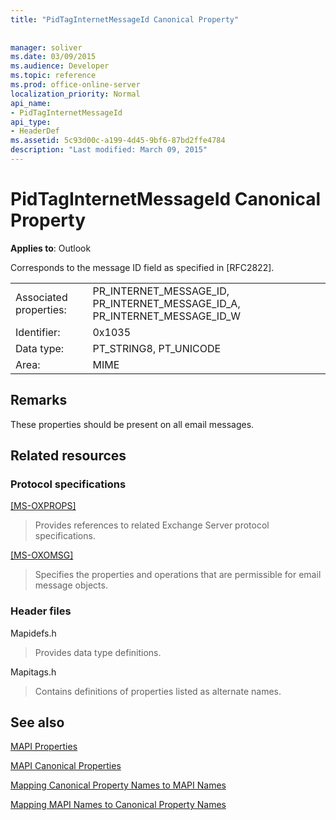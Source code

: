 ```yaml
---
title: "PidTagInternetMessageId Canonical Property"
 
 
manager: soliver
ms.date: 03/09/2015
ms.audience: Developer
ms.topic: reference
ms.prod: office-online-server
localization_priority: Normal
api_name:
- PidTagInternetMessageId
api_type:
- HeaderDef
ms.assetid: 5c93d00c-a199-4d45-9bf6-87bd2ffe4784
description: "Last modified: March 09, 2015"
---
```


# PidTagInternetMessageId Canonical Property

  
  
**Applies to**: Outlook 
  
Corresponds to the message ID field as specified in [RFC2822].
  
|||
|:-----|:-----|
|Associated properties:  <br/> |PR_INTERNET_MESSAGE_ID, PR_INTERNET_MESSAGE_ID_A, PR_INTERNET_MESSAGE_ID_W  <br/> |
|Identifier:  <br/> |0x1035  <br/> |
|Data type:  <br/> |PT_STRING8, PT_UNICODE  <br/> |
|Area:  <br/> |MIME  <br/> |
   
## Remarks

These properties should be present on all email messages.
  
## Related resources

### Protocol specifications

[[MS-OXPROPS]](http://msdn.microsoft.com/library/f6ab1613-aefe-447d-a49c-18217230b148%28Office.15%29.aspx)
  
> Provides references to related Exchange Server protocol specifications.
    
[[MS-OXOMSG]](http://msdn.microsoft.com/library/daa9120f-f325-4afb-a738-28f91049ab3c%28Office.15%29.aspx)
  
> Specifies the properties and operations that are permissible for email message objects.
    
### Header files

Mapidefs.h
  
> Provides data type definitions.
    
Mapitags.h
  
> Contains definitions of properties listed as alternate names.
    
## See also



[MAPI Properties](mapi-properties.md)
  
[MAPI Canonical Properties](mapi-canonical-properties.md)
  
[Mapping Canonical Property Names to MAPI Names](mapping-canonical-property-names-to-mapi-names.md)
  
[Mapping MAPI Names to Canonical Property Names](mapping-mapi-names-to-canonical-property-names.md)

